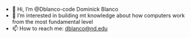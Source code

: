 - 👋 Hi, I’m @Dblanco-code Dominick Blanco 
- 👀 I’m interested in building mt knowledge about how computers work from the most fundamental level
- 📫 How to reach me: dblanco@nd.edu


<!---
Dblanco-code/Dblanco-code is a ✨ special ✨ repository because its `README.md` (this file) appears on your GitHub profile.
You can click the Preview link to take a look at your changes.
--->
